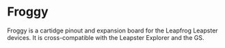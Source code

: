 # Froggy
Froggy is a cartidge pinout and expansion board for the Leapfrog Leapster devices. It is cross-compatible with the Leapster Explorer and the GS.
